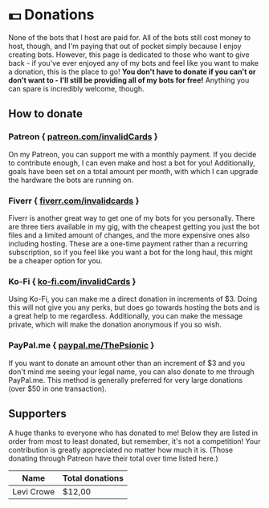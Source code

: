 # 💵 Donations
None of the bots that I host are paid for. All of the bots still cost money to host, though, and I'm paying that out of pocket simply because I enjoy creating bots. However, this page is dedicated to those who want to give back - if you've ever enjoyed any of my bots and feel like you want to make a donation, this is the place to go! **You don't have to donate if you can't or don't want to - I'll still be providing all of my bots for free!** Anything you can spare is incredibly welcome, though.

## How to donate
### Patreon { [patreon.com/invalidCards](https://patreon.com/invalidCards) }
On my Patreon, you can support me with a monthly payment. If you decide to contribute enough, I can even make and host a bot for you! Additionally, goals have been set on a total amount per month, with which I can upgrade the hardware the bots are running on.

### Fiverr { [fiverr.com/invalidcards](https://fiverr.com/invalidcards) }
Fiverr is another great way to get one of my bots for you personally. There are three tiers available in my gig, with the cheapest getting you just the bot files and a limited amount of changes, and the more expensive ones also including hosting. These are a one-time payment rather than a recurring subscription, so if you feel like you want a bot for the long haul, this might be a cheaper option for you.

### Ko-Fi { [ko-fi.com/invalidCards](https://ko-fi.com/invalidCards) }
Using Ko-Fi, you can make me a direct donation in increments of $3. Doing this will not give you any perks, but does go towards hosting the bots and is a great help to me regardless. Additionally, you can make the message private, which will make the donation anonymous if you so wish.

### PayPal.me { [paypal.me/ThePsionic](https://paypal.me/ThePsionic) }
If you want to donate an amount other than an increment of $3 and you don't mind me seeing your legal name, you can also donate to me through PayPal.me. This method is generally preferred for very large donations (over $50 in one transaction).

## Supporters
A huge thanks to everyone who has donated to me! Below they are listed in order from most to least donated, but remember, it's not a competition! Your contribution is greatly appreciated no matter how much it is. (Those donating through Patreon have their total over time listed here.)

Name       | Total donations
-----------|----------------
Levi Crowe | $12,00
